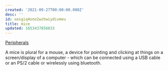 ```yaml
---
created: '2021-09-27T00:00:00.000Z'
desc: ''
id: xesgiq4ono2wzhwiydivmeu
title: mice
updated: 1653437856833
---
```

   
[Peripherals](../devlog/peripherals.md)   
   
A mice is plural for a mouse, a device for pointing and clicking at things on a screen/display of a computer - which can be connected using a USB cable or an PS/2 cable or wirelessly using bluetooth.